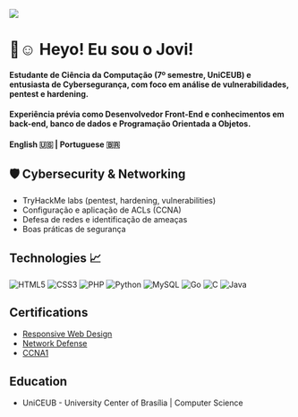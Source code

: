 ![](https://komarev.com/ghpvc/?username=Joviviz&color=blueviolet)
# 👋☺️ Heyo! Eu sou o Jovi!

#### Estudante de Ciência da Computação (7º semestre, UniCEUB) e entusiasta de **Cybersegurança**, com foco em **análise de vulnerabilidades, pentest e hardening**.
#### Experiência prévia como Desenvolvedor Front-End e conhecimentos em back-end, banco de dados e Programação Orientada a Objetos.
#### English 🇺🇸 | Portuguese 🇧🇷  

## 🛡️ Cybersecurity & Networking  
- TryHackMe labs (pentest, hardening, vulnerabilities)  
- Configuração e aplicação de ACLs (CCNA)  
- Defesa de redes e identificação de ameaças  
- Boas práticas de segurança

## Technologies 📈 
![HTML5](https://img.shields.io/badge/html5-%23E34F26.svg?style=for-the-badge&logo=html5&logoColor=white)
![CSS3](https://img.shields.io/badge/css3-%231572B6.svg?style=for-the-badge&logo=css3&logoColor=white)
![PHP](https://img.shields.io/badge/php-%23777BB4.svg?style=for-the-badge&logo=php&logoColor=white)
![Python](https://img.shields.io/badge/python-3670A0?style=for-the-badge&logo=python&logoColor=ffdd54)
![MySQL](https://img.shields.io/badge/mysql-4479A1.svg?style=for-the-badge&logo=mysql&logoColor=white)
![Go](https://img.shields.io/badge/go-%2300ADD8.svg?style=for-the-badge&logo=go&logoColor=white)
![C](https://img.shields.io/badge/c-%2300599C.svg?style=for-the-badge&logo=c&logoColor=white)
![Java](https://img.shields.io/badge/java-%23ED8B00.svg?style=for-the-badge&logo=openjdk&logoColor=white)

## Certifications
* [Responsive Web Design](https://www.freecodecamp.org/certification/Joviviz/responsive-web-design)
* [Network Defense](https://www.credly.com/badges/8ec94c1c-f97a-4317-864b-8add4607c223/linked_in?t=su94ft)
* [CCNA1](https://www.credly.com/badges/947715a1-9a92-4328-ad07-acc5e78ee1d9/public_url)

## Education
* UniCEUB - University Center of Brasília | Computer Science  


